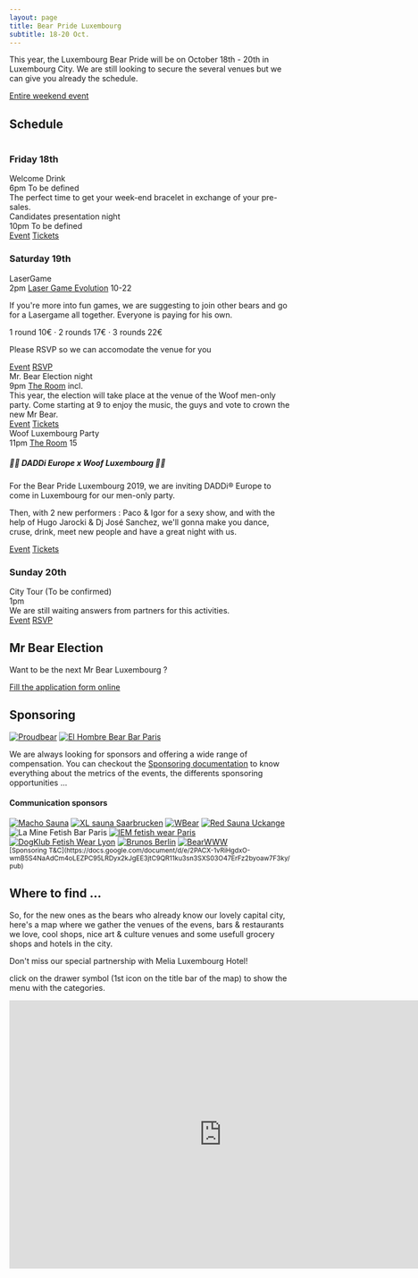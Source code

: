 ```yaml
---
layout: page
title: Bear Pride Luxembourg
subtitle: 18-20 Oct.
---
```


This year, the Luxembourg Bear Pride will be on October 18th - 20th in Luxembourg City. We are still looking to secure the several venues but we can give you already the schedule.

<a href="https://www.facebook.com/events/357291828163605/" class="ui facebook button"><i class="facebook icon"></i> Entire weekend event</a>

## Schedule

<div class="ui three column grid">
<div class="column">
<h3>Friday 18th</h3>
    <div class="ui fluid card">
        <div class="content">
            <div class="header">Welcome Drink</div>
            <div class="meta">6pm <i class="small building icon"></i> To be defined</div>
            <div class="description">The perfect time to get your week-end bracelet in exchange of your pre-sales.</div>
        </div>
    </div>
    <div class="ui fluid card">
        <div class="content">
            <div class="header">Candidates presentation night</div>
            <div class="meta">10pm <i class="small building icon"></i> To be defined</div>
            <div class="description"></div>
        </div>
        <div class="extra content">
            <div class="ui two buttons">
                <a href="" class="ui disabled button"><i class="facebook blue icon"></i> Event</a>
                <a href="#" class="ui disabled button"><i class="ticket alternate red icon"></i> Tickets</a>
            </div>
        </div>
    </div>
</div>
<div class="column">
    <h3>Saturday 19th</h3>
    <div class="ui fluid card">
        <div class="content">
            <div class="header">LaserGame</div>
            <div class="meta">2pm <a href="https://goo.gl/maps/UKzK9Ph7LvqVDefe6" class=""><i class="small building icon"></i> Laser Game Evolution</a> <i class="euro icon"></i>10-22</div>
            <div class="description">
            <p>If you're more into fun games, we are suggesting to join other bears and go for a Lasergame all together. Everyone is paying for his own.</p>
            <p>1 round 10&euro; · 2 rounds 17&euro; · 3 rounds 22&euro;</p>
            <p>Please RSVP so we can accomodate the venue for you <i class="level down alternate icon"></i></p>
            </div>
        </div>
        <div class="extra content">
            <div class="ui two buttons">
                <a href="https://www.facebook.com/events/2166587553451649/" class="ui button"><i class="facebook blue icon"></i> Event</a>
                <a href="https://thibault.typeform.com/to/WH2Btp" class="ui button">RSVP</a>
            </div>
        </div>
    </div>
    <div class="ui fluid card">
        <div class="content">
            <div class="header">Mr. Bear Election night</div>
            <div class="meta">9pm <a href="https://goo.gl/maps/CqjByh2eEZFSYMgy8" class=""><i class="small building icon"></i> The Room</a> <i class="euro icon"></i> incl.</div>
            <div class="description">This year, the election will take place at the venue of the Woof men-only party. Come starting at 9 to enjoy the music, the guys and vote to crown the new Mr Bear.</div>
        </div>
        <div class="extra content">
        <div class="ui two buttons">
            <a href="https://www.facebook.com/events/497677773974918/" class="ui disabled button"><i class="facebook blue icon"></i> Event</a>
            <a href="https://tickets.bears.lu/e/22/woof-17-bear-pride-luxembourg-2019" class="ui button"><i class="ticket alternate red icon"></i> Tickets</a>
        </div>
        </div>
    </div>
    <div class="ui fluid card">
        <div class="content">
            <div class="header">Woof Luxembourg Party</div>
            <div class="meta">11pm <a href="https://goo.gl/maps/CqjByh2eEZFSYMgy8" class=""><i class="small building icon"></i> The Room</a> <i class="euro icon"></i>15</div>
            <div class="description">
                <h5 class="ui grey heading">💪🏼 DADDi Europe x Woof Luxembourg 💪🏼</h5>
<p>For the Bear Pride Luxembourg 2019, we are inviting DADDi® Europe to come in Luxembourg for our men-only party.</p>
<p>Then, with 2 new performers : Paco & Igor for a sexy show, and with the help of Hugo Jarocki & Dj José Sanchez, we'll gonna make you dance, cruse, drink, meet new people and have a great night with us.</p>
            </div>
        </div>
        <div class="extra content">
            <div class="ui two buttons">
                <a href="https://www.facebook.com/events/497677773974918/" class="ui button"><i class="facebook blue icon"></i> Event</a>
                <a href="https://tickets.bears.lu/e/22/woof-17-bear-pride-luxembourg-2019" class="ui button"><i class="ticket alternate red icon"></i> Tickets</a>
            </div>
        </div>
    </div>

</div>
<div class="column">
    <h3>Sunday 20th</h3>
    <div class="ui fluid card">
        <div class="content">
            <div class="header">City Tour (To be confirmed)</div>
            <div class="meta">1pm</div>
            <div class="description"><i class="warning red icon"></i>We are still waiting answers from partners for this activities.</div>
        </div>
        <div class="extra content">
            <div class="ui two buttons">
                <a href="" class="ui disabled button"><i class="facebook blue icon"></i> Event</a>
                <a href="#" class="ui disabled button">RSVP</a>
            </div>
        </div>
    </div>
</div>
</div>

## Mr Bear Election

Want to be the next Mr Bear Luxembourg ?

<a href="https://forms.gle/qgskYjs1WU13GUid8" class="ui brown button">Fill the application form online</a>

## Sponsoring

<div class="ui medium rounded images">
    <a href="http://proudbears.com" title="Bear Wear Shop"><img src="uploads/2019/07/28/Proudbear Extend@3x.png" alt="Proudbear" class="ui image"></a>
    <a href="https://www.facebook.com/ElHombreBar/" title="Bear Bar à Paris"><img src="uploads/2019/07/28/El Hombre Extended@3x.png" alt="El Hombre Bear Bar Paris" class="ui image"></a>
</div>

We are always looking for sponsors and offering a wide range of compensation. You can checkout the [Sponsoring documentation](https://docs.google.com/document/d/e/2PACX-1vQJip54iVy5ryeDAR_27EH07-7hl0aUwIReRTd1Er0H7XNZhpztbgDvcnUJ3OLxNnvq-OxXTm6JtjRf/pub) to know everything about the metrics of the events, the differents sponsoring opportunities ...

#### Communication sponsors

<div class="ui mini images">
    <a href="http://machosauna.be/" title="Sauna gay bear à Bruxelles"><img src="uploads/2019/07/28/MachoSauna.jpg" alt="Macho Sauna" class="ui image"></a>
    <a href="http://xl-sauna.de" title="Sauna gay à Saarbrucken"><img src="uploads/2019/07/28/XLSauna@3x.png" alt="XL sauna Saarbrucken" class="ui image"></a>
    <a href="https://wbear.lgbt/" title="Gay bear Instagram like"><img src="uploads/2019/07/28/w-bear.png" alt="WBear" class="ui image"></a>
    <a href="http://redsauna.fr" title="Sauna Gay à Uckange"><img src="uploads/2019/07/28/RedSaunaSquare@3x.png" alt="Red Sauna Uckange" class="ui image"></a>
    <a ref="https://www.bar-mine.fr/" title="Bar Fetish à Paris"><img src="uploads/2019/07/28/la_mine_logo.png" alt="La Mine Fetish Bar Paris" class="ui image"></a>
    <a href="http://iem.fr" title="Sex shop et vestiaire Fetish à Paris"><img src="uploads/2019/07/28/IEM.png" alt="IEM fetish wear Paris" class="ui image"></a>
    <a href="http://dogklub.com" title="Sex shop et vestiaire Fetish à Lyon"><img src="uploads/2019/07/28/Dogklub.png" alt="DogKlub Fetish Wear Lyon" class="ui image"></a>
    <a href="http://brunos.de" title="Sex shop et vestairei gay à Berlin et Cologne"><img src="uploads/2019/07/28/Brunos.png" alt="Brunos Berlin" class="ui middle aligned image"></a>
    <a href="https://www.bearwww.com/" title="Rencontre bear"><img src="uploads/2019/07/28/bearwww.png" alt="BearWWW" class="ui middle aligned image"></a>
</div>
<small>[Sponsoring T&C](https://docs.google.com/document/d/e/2PACX-1vRiHgdxO-wmB5S4NaAdCm4oLEZPC95LRDyx2kJgEE3jtC9QR11ku3sn3SXS03O47ErFz2byoaw7F3ky/pub)</small>

## Where to find ...

So, for the new ones as the bears who already know our lovely capital city, here's a map where we gather the venues of the evens, bars & restaurants we love, cool shops, nice art & culture venues and some usefull grocery shops and hotels in the city.

Don't miss our special partnership with Melia Luxembourg Hotel!

<i class="info circle blue icon"></i>click on the drawer symbol (1st icon on the title bar of the map) to show the menu with the categories.

<iframe src="https://www.google.com/maps/d/u/1/embed?mid=1Y5-12S01_kVDaGj8hVwH4rOFlIORfDgS" width="760" height="480" style="border:none"></iframe>
